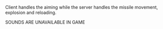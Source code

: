 Client handles the aiming while the server handles the missile movement, explosion and reloading.


SOUNDS ARE UNAVAILABLE IN GAME
